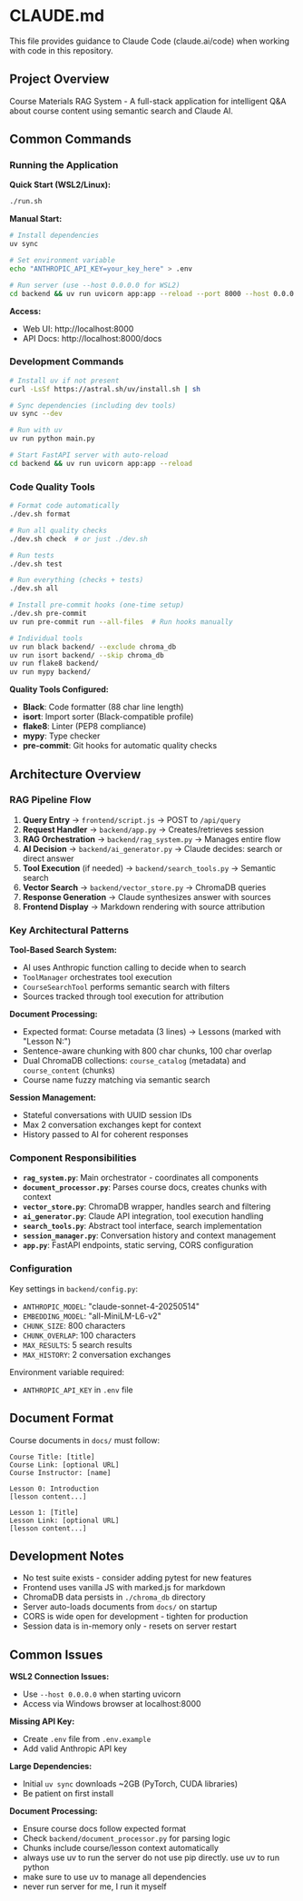 # CLAUDE.md

This file provides guidance to Claude Code (claude.ai/code) when working with code in this repository.

## Project Overview

Course Materials RAG System - A full-stack application for intelligent Q&A about course content using semantic search and Claude AI.

## Common Commands

### Running the Application

**Quick Start (WSL2/Linux):**
```bash
./run.sh
```

**Manual Start:**
```bash
# Install dependencies
uv sync

# Set environment variable
echo "ANTHROPIC_API_KEY=your_key_here" > .env

# Run server (use --host 0.0.0.0 for WSL2)
cd backend && uv run uvicorn app:app --reload --port 8000 --host 0.0.0.0
```

**Access:**
- Web UI: http://localhost:8000
- API Docs: http://localhost:8000/docs

### Development Commands

```bash
# Install uv if not present
curl -LsSf https://astral.sh/uv/install.sh | sh

# Sync dependencies (including dev tools)
uv sync --dev

# Run with uv
uv run python main.py

# Start FastAPI server with auto-reload
cd backend && uv run uvicorn app:app --reload
```

### Code Quality Tools

```bash
# Format code automatically
./dev.sh format

# Run all quality checks
./dev.sh check  # or just ./dev.sh

# Run tests
./dev.sh test

# Run everything (checks + tests)
./dev.sh all

# Install pre-commit hooks (one-time setup)
./dev.sh pre-commit
uv run pre-commit run --all-files  # Run hooks manually

# Individual tools
uv run black backend/ --exclude chroma_db
uv run isort backend/ --skip chroma_db
uv run flake8 backend/
uv run mypy backend/
```

**Quality Tools Configured:**
- **Black**: Code formatter (88 char line length)
- **isort**: Import sorter (Black-compatible profile)
- **flake8**: Linter (PEP8 compliance)
- **mypy**: Type checker
- **pre-commit**: Git hooks for automatic quality checks

## Architecture Overview

### RAG Pipeline Flow

1. **Query Entry** → `frontend/script.js` → POST to `/api/query`
2. **Request Handler** → `backend/app.py` → Creates/retrieves session
3. **RAG Orchestration** → `backend/rag_system.py` → Manages entire flow
4. **AI Decision** → `backend/ai_generator.py` → Claude decides: search or direct answer
5. **Tool Execution** (if needed) → `backend/search_tools.py` → Semantic search
6. **Vector Search** → `backend/vector_store.py` → ChromaDB queries
7. **Response Generation** → Claude synthesizes answer with sources
8. **Frontend Display** → Markdown rendering with source attribution

### Key Architectural Patterns

**Tool-Based Search System:**
- AI uses Anthropic function calling to decide when to search
- `ToolManager` orchestrates tool execution
- `CourseSearchTool` performs semantic search with filters
- Sources tracked through tool execution for attribution

**Document Processing:**
- Expected format: Course metadata (3 lines) → Lessons (marked with "Lesson N:")
- Sentence-aware chunking with 800 char chunks, 100 char overlap
- Dual ChromaDB collections: `course_catalog` (metadata) and `course_content` (chunks)
- Course name fuzzy matching via semantic search

**Session Management:**
- Stateful conversations with UUID session IDs
- Max 2 conversation exchanges kept for context
- History passed to AI for coherent responses

### Component Responsibilities

- **`rag_system.py`**: Main orchestrator - coordinates all components
- **`document_processor.py`**: Parses course docs, creates chunks with context
- **`vector_store.py`**: ChromaDB wrapper, handles search and filtering
- **`ai_generator.py`**: Claude API integration, tool execution handling
- **`search_tools.py`**: Abstract tool interface, search implementation
- **`session_manager.py`**: Conversation history and context management
- **`app.py`**: FastAPI endpoints, static serving, CORS configuration

### Configuration

Key settings in `backend/config.py`:
- `ANTHROPIC_MODEL`: "claude-sonnet-4-20250514"
- `EMBEDDING_MODEL`: "all-MiniLM-L6-v2"
- `CHUNK_SIZE`: 800 characters
- `CHUNK_OVERLAP`: 100 characters
- `MAX_RESULTS`: 5 search results
- `MAX_HISTORY`: 2 conversation exchanges

Environment variable required:
- `ANTHROPIC_API_KEY` in `.env` file

## Document Format

Course documents in `docs/` must follow:
```
Course Title: [title]
Course Link: [optional URL]
Course Instructor: [name]

Lesson 0: Introduction
[lesson content...]

Lesson 1: [Title]
Lesson Link: [optional URL]
[lesson content...]
```

## Development Notes

- No test suite exists - consider adding pytest for new features
- Frontend uses vanilla JS with marked.js for markdown
- ChromaDB data persists in `./chroma_db` directory
- Server auto-loads documents from `docs/` on startup
- CORS is wide open for development - tighten for production
- Session data is in-memory only - resets on server restart

## Common Issues

**WSL2 Connection Issues:**
- Use `--host 0.0.0.0` when starting uvicorn
- Access via Windows browser at localhost:8000

**Missing API Key:**
- Create `.env` file from `.env.example`
- Add valid Anthropic API key

**Large Dependencies:**
- Initial `uv sync` downloads ~2GB (PyTorch, CUDA libraries)
- Be patient on first install

**Document Processing:**
- Ensure course docs follow expected format
- Check `backend/document_processor.py` for parsing logic
- Chunks include course/lesson context automatically
- always use uv to run the server do not use pip directly. use uv to run python
- make sure to use uv to manage all dependencies
- never run server for me, I run it myself